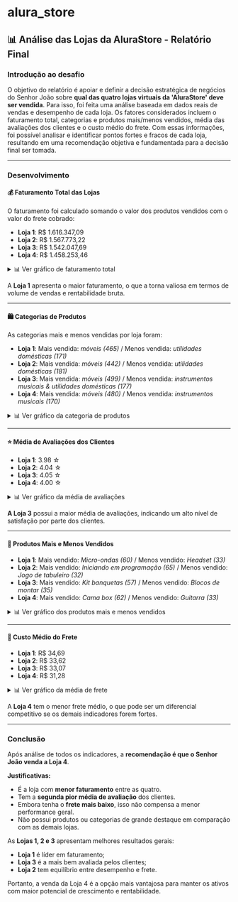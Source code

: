 # alura_store

## 📊 Análise das Lojas da AluraStore - Relatório Final 

### Introdução ao desafio

O objetivo do relatório é apoiar e definir a decisão estratégica de negócios do Senhor João sobre **qual das quatro lojas virtuais da 'AluraStore' deve ser vendida**. 
Para isso, foi feita uma análise  baseada em dados reais de vendas e desempenho de cada loja. Os fatores considerados incluem o faturamento total, categorias e produtos mais/menos vendidos, média das avaliações dos clientes e o custo médio do frete. Com essas informações, foi possível analisar e identificar pontos fortes e fracos de cada loja, resultando em uma recomendação objetiva e fundamentada para a decisão final ser tomada. 

---

### Desenvolvimento

#### 💰 Faturamento Total das Lojas

O faturamento foi calculado somando o valor dos produtos vendidos com o valor do frete cobrado:

* **Loja 1**: R$ 1.616.347,09
* **Loja 2**: R$ 1.567.773,22
* **Loja 3**: R$ 1.542.047,69
* **Loja 4**: R$ 1.458.253,46

<details>
  <summary>📊 Ver gráfico de faturamento total</summary>
  ![Gráfico de faturamento]
</details>


> 


A **Loja 1** apresenta o maior faturamento, o que a torna valiosa em termos de volume de vendas e rentabilidade bruta.

---

#### 🛍️ Categorias de Produtos

As categorias mais e menos vendidas por loja foram:

* **Loja 1**:  Mais vendida: *móveis (465)* / Menos vendida: *utilidades domésticas (171)*
* **Loja 2**:  Mais vendida: *móveis (442)* / Menos vendida: *utilidades domésticas (181)*
* **Loja 3**:  Mais vendida: *móveis (499)* / Menos vendida: *instrumentos musicais & utilidades domésticas (177)*
* **Loja 4**:  Mais vendida: *móveis (480)* / Menos vendida: *instrumentos musicais (170)*

<details>
  <summary>📊 Ver gráfico da categoria de produtos</summary>
  ![Gráfico da categoria de produtos]
</details>

> 

---

#### ⭐ Média de Avaliações dos Clientes

* **Loja 1**: 3.98 ☆
* **Loja 2**: 4.04 ☆
* **Loja 3**: 4.05 ☆
* **Loja 4**: 4.00 ☆

<details>
  <summary>📊 Ver gráfico da média de avaliações</summary>
  ![Gráfico da média de avaliações]
</details>

> 

**A Loja 3** possui a maior média de avaliações, indicando um alto nível de satisfação por parte dos clientes.

---

#### 💁 Produtos Mais e Menos Vendidos

* **Loja 1**: Mais vendido: *Micro-ondas (60)* / Menos vendido: *Headset (33)*
* **Loja 2**: Mais vendido: *Iniciando em programação (65)* / Menos vendido: *Jogo de tabuleiro (32)*
* **Loja 3**: Mais vendido: *Kit banquetas (57)* / Menos vendido: *Blocos de montar (35)*
* **Loja 4**: Mais vendido: *Cama box (62)* / Menos vendido: *Guitarra (33)*

<details>
  <summary>📊 Ver gráfico dos produtos mais e menos vendidos</summary>
  ![Gráfico dos produtos mais e menos vendidos]
</details>

> 

---

#### 🚚 Custo Médio do Frete

* **Loja 1**: R\$ 34,69
* **Loja 2**: R\$ 33,62
* **Loja 3**: R\$ 33,07
* **Loja 4**: R\$ 31,28

<details>
  <summary>📊 Ver gráfico da média de frete</summary>
  ![Gráfico da média de frete]
</details>

> 

A **Loja 4** tem o menor frete médio, o que pode ser um diferencial competitivo se os demais indicadores forem fortes.

---

### Conclusão

Após análise de todos os indicadores, a **recomendação é que o Senhor João venda a Loja 4**.

**Justificativas:**

* É a loja com **menor faturamento** entre as quatro.
* Tem a **segunda pior média de avaliação** dos clientes.
* Embora tenha o **frete mais baixo**, isso não compensa a menor performance geral.
* Não possui produtos ou categorias de grande destaque em comparação com as demais lojas.

As **Lojas 1, 2 e 3** apresentam melhores resultados gerais:

* **Loja 1** é líder em faturamento;
* **Loja 3** é a mais bem avaliada pelos clientes;
* **Loja 2** tem equilíbrio entre desempenho e frete.

Portanto, a venda da Loja 4 é a opção mais vantajosa para manter os ativos com maior potencial de crescimento e rentabilidade.
